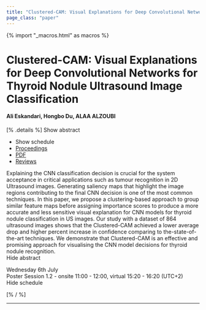 ```yaml
---
title: "Clustered-CAM: Visual Explanations for Deep Convolutional Networks for Thyroid Nodule Ultrasound Image Classification"
page_class: "paper"
---
```


{% import "_macros.html" as macros %}

# Clustered-CAM: Visual Explanations for Deep Convolutional Networks for Thyroid Nodule Ultrasound Image Classification

#### Ali Eskandari, Hongbo Du, ALAA ALZOUBI

[% .details %]
<a class="toggle_visibility" data-selector=".abstract" data-level="3">Show abstract</a>
- <a class="toggle_visibility" data-selector=".schedule" data-level="3">Show schedule</a>
- <a href="">Proceedings</a>
- <a href="https://openreview.net/pdf?id=wwpkJsAiIjH">PDF</a>
- <a href="https://openreview.net/forum?id=wwpkJsAiIjH">Reviews</a>

<p>
    <span class="abstract">
        Explaining the CNN classification decision is crucial for the system acceptance in critical applications such as tumour recognition in 2D Ultrasound images. Generating saliency maps that highlight the image regions contributing to the final CNN decision is one of the most common techniques. In this paper, we propose a clustering-based approach to group similar feature maps before assigning importance scores to produce a more accurate and less sensitive visual explanation for CNN models for thyroid nodule classification in US images. Our study with a dataset of 864 ultrasound images shows that the Clustered-CAM achieved a lower average drop and higher percent increase in confidence comparing to the-state-of-the-art techniques. We demonstrate that Clustered-CAM is an effective and promising approach for visualising the CNN model decisions for thyroid nodule recognition.
        <br>
        <span class="actions"><a class="toggle_visibility" data-level="2">Hide abstract</a></span>
    </span>
</p>

<p>
    <span class="schedule">
        Wednesday 6th July<br>Poster Session 1.2 - onsite 11:00 - 12:00, virtual 15:20 - 16:20 (UTC+2)
        <br>
        <span class="actions"><a class="toggle_visibility" data-level="2">Hide schedule</a></span>
    </span>
</p>

[% / %]


---
<!-- { macros.presentation('', '', 720, 450) } -->
